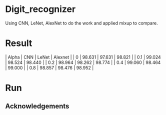 # Digit_recognizer
Using CNN, LeNet, AlexNet to do the work and applied mixup to compare.
# Result
|    Alpha    |    CNN    |    LeNet    |    Alexnet    |
|      0      |   98.631  |    97.631   |    98.821     |
|     0.1     |   99.024  |    98.524   |    98.440     |
|     0.2     |   98.964  |    98.262   |    98.774     |
|     0.4     |   99.060  |    98.464   |    99.000     |
|     0.8     |   98.857  |    98.476   |    98.952     |
# Run
## Acknowledgements
